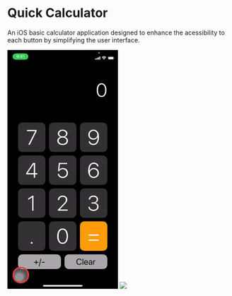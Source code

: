 # Quick Calculator
An iOS basic calculator application designed to enhance the acessibility to each button by simplifying the user interface. 

<img src="Demo/quick-calculator-demo.gif" width="250"/>

<img src="QuickCalculatorDemo__online-video-cutter_com__AdobeCreativeCloudExpress.gif" width="250"/>
